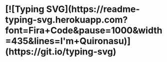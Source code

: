 <h1>[![Typing SVG](https://readme-typing-svg.herokuapp.com?font=Fira+Code&pause=1000&width=435&lines=I'm+Quironasu)](https://git.io/typing-svg)</h1>
